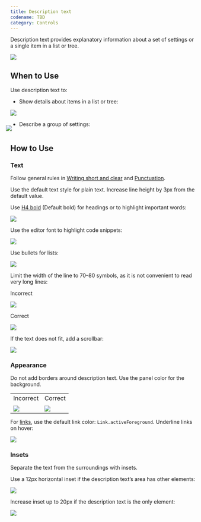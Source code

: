 ```yaml
---
title: Description text
codename: TBD
category: Controls
---
```


Description text provides explanatory information about a set of settings or a single item in a list or tree.

![]({{site.baseurl}}/images/description_text/01_example.png)


## When to Use

Use description text to:

* Show details about items in a list or tree:

![]({{site.baseurl}}/images/description_text/02_use_in_tree.png)

* Describe a group of settings:

<img src="{{site.baseurl}}/images/description_text/03_use_in_settings.png" style="margin-top: -20px; margin-left: -12px"/>


## How to Use

### Text

Follow general rules in [Writing short and clear]({{site.baseurl}}/text/writing_short/) and [Punctuation]({{site.baseurl}}/text/punctuation).

Use the default text style for plain text. Increase line height by 3px from the default value.

Use [H4 bold]({{site.baseurl}}/principles/typography) (Default bold) for headings or to highlight important words:

![]({{site.baseurl}}/images/description_text/04_bold_header.png)

Use the editor font to highlight code snippets:

![]({{site.baseurl}}/images/description_text/05_editor_font.png)

Use bullets for lists:

![]({{site.baseurl}}/images/description_text/06_bullets.png)

Limit the width of the line to 70–80 symbols, as it is not convenient to read very long lines:

<p class='label incorrect'>Incorrect</p>

![]({{site.baseurl}}/images/description_text/07_width_incorrect.png)

<p class='label correct'>Correct</p>

![]({{site.baseurl}}/images/description_text/07_width_correct.png)

If the text does not fit, add a scrollbar:

![]({{site.baseurl}}/images/description_text/08_scroll.png)


### Appearance

Do not add borders around description text. Use the panel color for the background.

<table style="margin-bottom: 0">
  <tr>
    <td> 
        <p class="label incorrect" style="margin-top: 0; margin-bottom: 10px"> Incorrect </p>
        <img src="{{site.baseurl}}/images/description_text/09_frame_incorrect.png" /> 
    </td>   
    <td> 
        <p class="label correct" style="margin-top: 0; margin-bottom: 10px"> Correct </p>
        <img src="{{site.baseurl}}/images/description_text/09_frame_correct.png" /> 
    </td>
  </tr>
</table>

For [links]({{site.baseurl}}/controls/link), use the default link color: `Link.activeForeground`. Underline links on hover:

![]({{site.baseurl}}/images/description_text/10_link.png)


### Insets

<p class="noanchor">Separate the text from the surroundings with insets.</p>

Use a 12px horizontal inset if the description text’s area has other elements:

![]({{site.baseurl}}/images/description_text/11_insets_12.png)

Increase inset up to 20px if the description text is the only element:

![]({{site.baseurl}}/images/description_text/11_insets_20.png)

